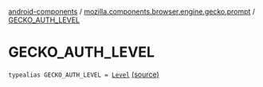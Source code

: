 [android-components](../index.md) / [mozilla.components.browser.engine.gecko.prompt](index.md) / [GECKO_AUTH_LEVEL](./-g-e-c-k-o_-a-u-t-h_-l-e-v-e-l.md)

# GECKO_AUTH_LEVEL

`typealias GECKO_AUTH_LEVEL = `[`Level`](https://mozilla.github.io/geckoview/javadoc/mozilla-central/org/mozilla/geckoview/GeckoSession/PromptDelegate/AuthPrompt/AuthOptions/Level.html) [(source)](https://github.com/mozilla-mobile/android-components/blob/master/components/browser/engine-gecko-beta/src/main/java/mozilla/components/browser/engine/gecko/prompt/GeckoPromptDelegate.kt#L45)
